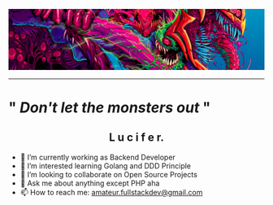 ![Great Monster](https://github.com/lucifergotmad/lucifergotmad/blob/main/src/img/README.png)

---

# " _Don't let the monsters out_ "

<div align="center">

## L u c i f e r.

</div>

- 🔭 I’m currently working as Backend Developer
- 🌱 I’m interested learning Golang and DDD Principle
- 👯 I’m looking to collaborate on Open Source Projects
- 💬 Ask me about anything except PHP aha
- 📫 How to reach me: amateur.fullstackdev@gmail.com
